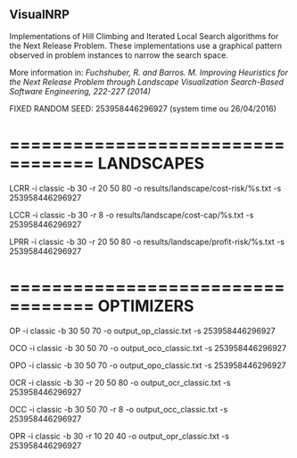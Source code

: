 ## VisualNRP

Implementations of Hill Climbing and Iterated Local Search algorithms for the Next Release Problem.
These implementations use a graphical pattern observed in problem instances to narrow the search space.

More information in:
<i>Fuchshuber, R. and Barros. M.
Improving Heuristics for the Next Release Problem through Landscape Visualization
Search-Based Software Engineering, 222-227 (2014)</i>

FIXED RANDOM SEED: 253958446296927 (system time ou 26/04/2016)

==================================
LANDSCAPES
==================================

LCRR -i classic -b 30 -r 20 50 80 -o results/landscape/cost-risk/%s.txt -s 253958446296927

LCCR -i classic -b 30 -r 8 -o results/landscape/cost-cap/%s.txt -s 253958446296927

LPRR -i classic -b 30 -r 20 50 80 -o results/landscape/profit-risk/%s.txt -s 253958446296927

==================================
OPTIMIZERS
==================================

OP -i classic -b 30 50 70 -o output_op_classic.txt -s 253958446296927

OCO -i classic -b 30 50 70 -o output_oco_classic.txt -s 253958446296927

OPO -i classic -b 30 50 70 -o output_opo_classic.txt -s 253958446296927

OCR -i classic -b 30 -r 20 50 80 -o output_ocr_classic.txt -s 253958446296927

OCC -i classic -b 30 50 70 -r 8 -o output_occ_classic.txt -s 253958446296927

OPR -i classic -b 30 -r 10 20 40 -o output_opr_classic.txt -s 253958446296927
